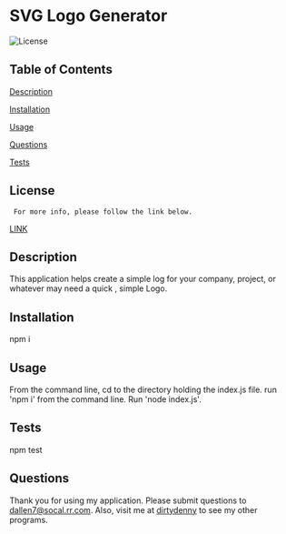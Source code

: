 

# SVG Logo Generator
![License](https://img.shields.io/badge/License-MIT-blue.svg)


## Table of Contents  
[Description](#description)
  
[Installation](#installation)
  
[Usage](#usage)
  
[Questions](#questions)
  
[Tests](#tests)
    

  ## License 
     For more info, please follow the link below.
  [LINK](https://opensource.org/license/MIT)

  ## Description

  This application helps create a simple log for your company, project, or whatever may need a quick , simple Logo.

  ## Installation

  npm i

  ## Usage

  From the command line, cd to the directory holding the index.js file.  run 'npm i' from the command line.  Run 'node index.js'.

  ## Tests

  npm test

  ## Questions

  Thank you for using my application.  Please submit questions to dallen7@socal.rr.com.  Also, visit me at 
    [dirtydenny](https://github.com/dirtydenny/) to see my other programs.

